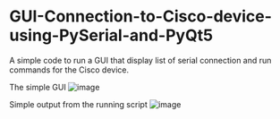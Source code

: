 # GUI-Connection-to-Cisco-device-using-PySerial-and-PyQt5
A simple code to run a GUI that display list of serial connection and run commands for the Cisco device.

The simple GUI
![image](https://user-images.githubusercontent.com/68094829/117988806-5217d480-b36e-11eb-9cda-ba85ae51acaa.png)

Simple output from the running script
![image](https://user-images.githubusercontent.com/68094829/117988962-7d022880-b36e-11eb-86c1-5705c4b9d1fe.png)
